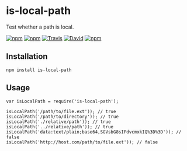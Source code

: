 # is-local-path

Test whether a path is local.

[![npm](https://img.shields.io/npm/v/is-local-path.svg)]()
[![npm](https://img.shields.io/npm/l/is-local-path.svg)]()
[![Travis](https://img.shields.io/travis/panosoft/is-local-path.svg)]()
[![David](https://img.shields.io/david/panosoft/is-local-path.svg)]()
[![npm](https://img.shields.io/npm/dm/is-local-path.svg)]()

## Installation

	npm install is-local-path

## Usage

	var isLocalPath = require('is-local-path');

	isLocalPath('/path/to/file.ext')); // true
    isLocalPath('/path/to/directory')); // true
    isLocalPath('./relative/path')); // true
    isLocalPath('../relative/path')); // true
    isLocalPath('data:text/plain;base64,SGVsbG8sIFdvcmxkIQ%3D%3D')); // false
    isLocalPath('http://host.com/path/to/file.ext')); // false
